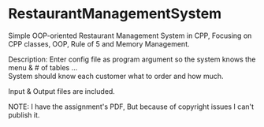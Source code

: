 # RestaurantManagementSystem
Simple OOP-oriented Restaurant Management System in CPP, Focusing on CPP classes, OOP, Rule of 5 and Memory Management.  

Description: Enter config file as program argument so the system knows the menu & # of tables ...  
System should know each customer what to order and how much.  

Input & Output files are included.  

NOTE: I have the assignment's PDF, But because of copyright issues I can't publish it.
